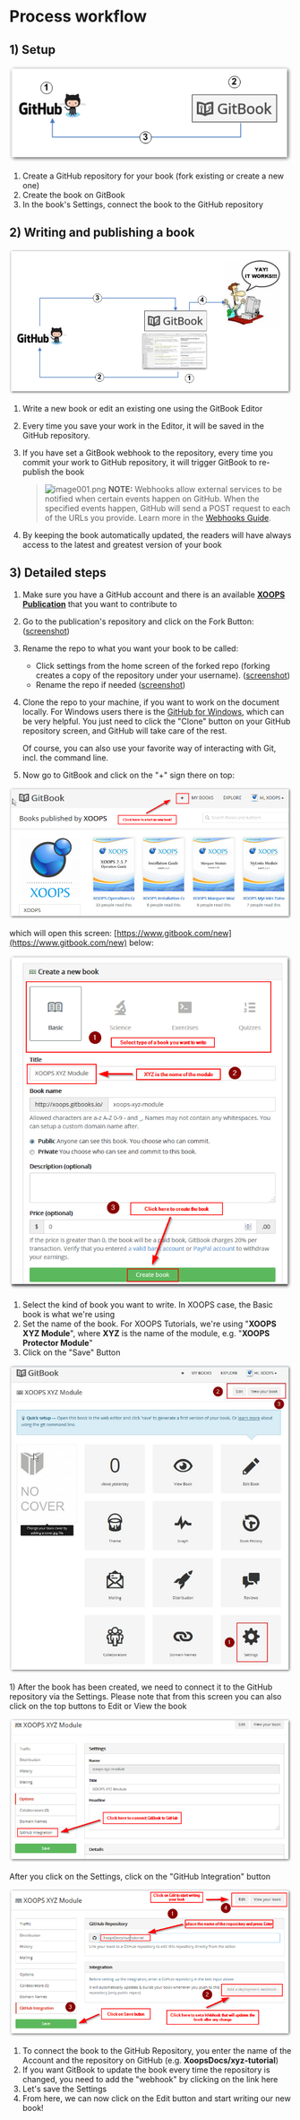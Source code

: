 # Process workflow

## 1\) Setup

![image001.png](../../.gitbook/assets/gitbook4%20%281%29.png)

1. Create a GitHub repository for your book \(fork existing or create a new one\)
2. Create the book on GitBook
3. In the book's Settings, connect the book to the GitHub repository

## 2\) Writing and publishing a book

![image001.png](../../.gitbook/assets/gitbook5%20%281%29.png)

1. Write a new book or edit an existing one using the GitBook Editor 
2. Every time you save your work in the Editor, it will be saved in the GitHub repository.
3. If you have set a GitBook webhook to the repository, every time you commit your work to GitHub repository, it will trigger GitBook to re-publish the book  
  


   > ![image001.png](https://github.com/XoopsDocs/xoops-docs-process/tree/2184668a440f6665572a6217960e9650b439de70/fr/assets/info/info.png) **NOTE:** Webhooks allow external services to be notified when certain events happen on GitHub. When the specified events happen, GitHub will send a POST request to each of the URLs you provide. Learn more in the [Webhooks Guide](https://developer.github.com/webhooks/).

4. By keeping the book automatically updated, the readers will have always access to the latest and greatest version of your book

## 3\) Detailed steps

1. Make sure you have a GitHub account and there is an available [**XOOPS Publication**](https://github.com/XoopsDocs/) that you want to contribute to
2. Go to the publication's repository and click on the Fork Button: \([screenshot](http://mrm-screen.s3.amazonaws.com/MrMaksimizegitbookstarterkit_20140707_085000_20140707_085006.png)\)
3. Rename the repo to what you want your book to be called:
   * Click settings from the home screen of the forked repo \(forking creates a copy of the repository under your username\). \([screenshot](http://mrm-screen.s3.amazonaws.com/MrMaksimizegitbookstarterkit_20140707_100321_20140707_100325.png)\)
   * Rename the repo if needed  \([screenshot](http://mrm-screen.s3.amazonaws.com/Options_20140707_100417_20140707_100421.png)\)
4. Clone the repo to your machine, if you want to work on the document locally. For Windows users there is the [GitHub for Windows](https://windows.github.com/), which can be very helpful. You just need to click the "Clone" button on your GitHub repository screen, and GitHub will take care of the rest.

   Of course, you can also use your favorite way of interacting with Git, incl. the command line. 

5. Now go to GitBook and click on the "+" sign there on top: 

![image001.png](../../.gitbook/assets/gitbook6_newbook%20%281%29.png)

which will open this screen: [https://www.gitbook.com/new](https://www.gitbook.com/new) below:

![image001.png](../../.gitbook/assets/gitbook6_newbook2%20%281%29.png)

1. Select the kind of book you want to write. In XOOPS case, the Basic book is what we're using
2. Set the name of the book. For XOOPS Tutorials, we're using "**XOOPS XYZ Module**", where **XYZ** is the name of the module, e.g. "**XOOPS Protector Module**"
3. Click on the "Save" Button

![image001.png](../../.gitbook/assets/gitbook7_settings%20%281%29.jpg)

1\) After the book has been created, we need to connect it to the GitHub repository via the Settings. Please note that from this screen you can also click on the top buttons to Edit or View the book

![image001.png](../../.gitbook/assets/gitbook7_settingsgithub%20%281%29.png)

After you click on the Settings, click on the "GitHub Integration" button

![image001.png](../../.gitbook/assets/gitbook7_settingsgithub2.png)

1. To connect the book to the GitHub Repository, you enter the name of the Account and the repository on GitHub \(e.g. **XoopsDocs/xyz-tutorial**\)
2. If you want GitBook to update the book every time the repository is changed, you need to add the "webhook" by clicking on the link here
3. Let's save the Settings
4. From here, we can now click on the Edit button and start writing our new book! 

